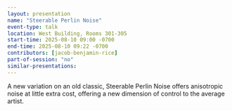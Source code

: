 ```yaml
---
layout: presentation
name: "Steerable Perlin Noise"
event-type: talk
location: West Building, Rooms 301-305
start-time: 2025-08-10 09:00 -0700
end-time: 2025-08-10 09:22 -0700
contributors: [jacob-benjamin-rice]
part-of-session: "no"
similar-presentations:
---
```


A new variation on an old classic, Steerable Perlin Noise offers anisotropic noise at little extra cost, offering a new dimension of control to the average artist.
